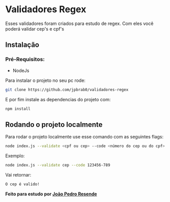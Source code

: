 # Validadores Regex

Esses validadores foram criados para estudo de regex. Com eles você poderá validar cep's e cpf's

## Instalação

### Pré-Requisitos:
* NodeJs

Para instalar o projeto no seu pc rode:
```bash
git clone https://github.com/jpbrab0/validadores-regex
```
E por fim instale as dependencias do projeto com:
```bash
npm install
```

## Rodando o projeto localmente

Para rodar o projeto localmente use esse comando com as seguintes flags:

```bash
node index.js --validate <cpf ou cep> --code <número do cep ou do cpf>
```

Exemplo:

```bash
node index.js --validate cep --code 123456-789
```

Vai retornar:

```bash
O cep é valido!
``` 

__Feito para estudo por [João Pedro Resende](https://jpres.dev)__
